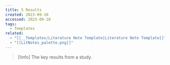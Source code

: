 ```yaml
---
title: 5 Results
created: 2023-09-10
accessed: 2023-09-10
tags:
  - Templates
related:
  - "[[__Templates/Literature Note Template|Literature Note Template]]"
  - "[[LitNotes_palette.png]]"
---
```

>[!info]
>The key results from a study.